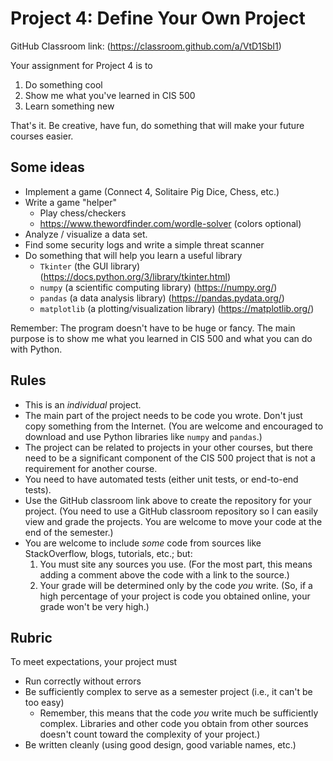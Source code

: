 # Project 4: Define Your Own Project

GitHub Classroom link:  (https://classroom.github.com/a/VtD1SbI1)

Your assignment for Project 4 is to 
1. Do something cool
2. Show me what you've learned in CIS 500
3. Learn something new

That's it.  Be creative, have fun, do something that will make your future courses easier.

## Some ideas

* Implement a game (Connect 4, Solitaire Pig Dice, Chess,  etc.)
* Write a game "helper"
    * Play chess/checkers
    * https://www.thewordfinder.com/wordle-solver (colors optional)
* Analyze / visualize a data set.
* Find some security logs and write a simple threat scanner
* Do something that will help you learn a useful library
  * `Tkinter` (the GUI library) (https://docs.python.org/3/library/tkinter.html)
  * `numpy` (a scientific computing library) (https://numpy.org/)
  * `pandas` (a data analysis library) (https://pandas.pydata.org/)
  * `matplotlib` (a plotting/visualization library) (https://matplotlib.org/)

Remember: The program doesn't have to be huge or fancy.  The main purpose is to show me what 
you learned in CIS 500 and what you can do with Python.

## Rules

* This is an _individual_ project.
* The main part of the project needs to be code you wrote.  Don't just copy something from the Internet. (You are welcome and encouraged to download and use Python libraries like `numpy` and `pandas`.)
* The project can be related to projects in your other courses, but there need to be a significant component of the CIS 500 project that is not a requirement for another course.
* You need to have automated tests (either unit tests, or end-to-end tests).
* Use the GitHub classroom link above to create the repository for your project. (You need to use a GitHub classroom repository so I can easily view and grade the projects.  You are welcome to move your code at the end of the semester.)
* You are welcome to include _some_ code from sources like StackOverflow, blogs, tutorials, etc.; but:
  1. You must site any sources you use.  (For the most part, this means adding a comment above the code with a link to the source.)
  2. Your grade will be determined only by the code _you_ write.  (So, if a high percentage of your project is code you obtained online, your grade won't be very high.)

## Rubric

To meet expectations, your project must
* Run correctly without errors
* Be sufficiently complex to serve as a semester project (i.e., it can't be too easy)
  * Remember, this means that the code _you_ write much be sufficiently complex. Libraries and other code you obtain from other sources doesn't count toward the complexity of your project.)
* Be written cleanly (using good design, good variable names, etc.)


